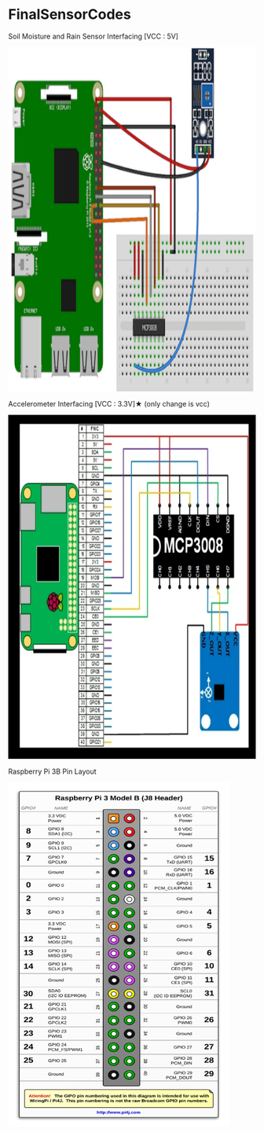 # FinalSensorCodes
Soil Moisture and Rain Sensor Interfacing [VCC : 5V]

<img src="https://github.com/bineeth7/FinalSensorCodes/blob/main/SoilMoistureInterfacing.png" width="525" height="700" />


Accelerometer Interfacing [VCC : 3.3V]★ (only change is vcc)

<img src="https://github.com/bineeth7/FinalSensorCodes/blob/main/AccelerometerInterfacing.png" width="525" height="700" />


Raspberry Pi 3B Pin Layout

<img src="https://github.com/bineeth7/FinalSensorCodes/blob/main/raspi3bpinlayout.png" width="450" height="700" />

